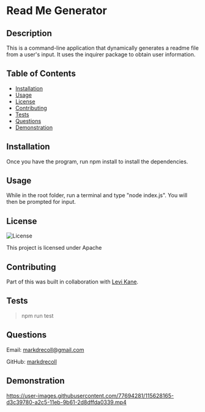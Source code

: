 # Read Me Generator
  ## Description
  This is a command-line application that dynamically generates a readme file from a user's input. It uses the inquirer package to obtain user information.
  ## Table of Contents
   - [Installation](#Installation)
   - [Usage](#Usage)
   - [License](#License)
   - [Contributing](#Contributing)
   - [Tests](#Tests)
   - [Questions](#Questions)
   - [Demonstration](#Demonstration)  
  ## Installation
  Once you have the program, run npm install to install the dependencies.
  ## Usage
  While in the root folder, run a terminal and type "node index.js". You will then be prompted for input.
  ## License
![License](https://img.shields.io/badge/License-Apache%202.0-blue.svg)
  
This project is licensed under Apache  
  ## Contributing
  Part of this was built in collaboration with [Levi Kane](https://github.com/levickane).
  ## Tests
  >npm run test
  ## Questions
  Email: markdrecoll@gmail.com

  GitHub: [markdrecoll](https://github.com/markdrecoll/)

  ## Demonstration
  https://user-images.githubusercontent.com/77694281/115628165-d3c39780-a2c5-11eb-9b61-2d8dffda0339.mp4
